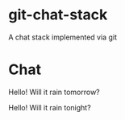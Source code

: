 # git-chat-stack
A chat stack implemented via git

# Chat

Hello! Will it rain tomorrow?

Hello! Will it rain tonight?
